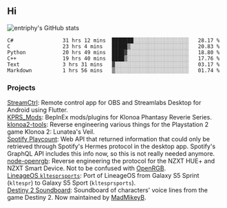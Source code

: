 ## Hi
![entriphy's GitHub stats](https://github-readme-stats.vercel.app/api?username=entriphy&show_icons=true&title_color=2196F3&bg_color=212121&text_color=FAFAFA&hide_border=true)
<!--START_SECTION:waka-->

```text
C#                31 hrs 12 mins  ███████░░░░░░░░░░░░░░░░░░   28.17 %
C                 23 hrs 4 mins   █████▒░░░░░░░░░░░░░░░░░░░   20.83 %
Python            20 hrs 49 mins  ████▓░░░░░░░░░░░░░░░░░░░░   18.80 %
C++               19 hrs 40 mins  ████▒░░░░░░░░░░░░░░░░░░░░   17.76 %
Text              3 hrs 31 mins   ▓░░░░░░░░░░░░░░░░░░░░░░░░   03.17 %
Markdown          1 hrs 56 mins   ▒░░░░░░░░░░░░░░░░░░░░░░░░   01.74 %
```

<!--END_SECTION:waka-->
### Projects
[StreamCtrl](https://play.google.com/store/apps/details?id=dev.t4ils.obs_remote): Remote control app for OBS and Streamlabs Desktop for Android using Flutter.<br>
[KPRS_Mods](https://github.com/entriphy/KPRS_Mods): BepInEx mods/plugins for Klonoa Phantasy Reverie Series.<br>
[klonoa2-tools](https://github.com/entriphy/klonoa2-tools): Reverse engineering various things for the Playstation 2 game Klonoa 2: Lunatea's Veil.<br>
[Spotify Playcount](https://github.com/entriphy/sp-playcount-librespot): Web API that returned information that could only be retrieved through Spotify's Hermes protocol in the desktop app. Spotify's GraphQL API includes this info now, so this is not really needed anymore.<br>
[node-openrgb](https://github.com/entriphy/node-openrgb): Reverse engineering the protocol for the NZXT HUE+ and NZXT Smart Device. Not to be confused with [OpenRGB](https://gitlab.com/CalcProgrammer1/OpenRGB).<br>
[LineageOS `kltesprsports`](https://github.com/entriphy/android_device_samsung_kltesprsports): Port of LineageOS from Galaxy S5 Sprint (`kltespr`) to Galaxy S5 Sport (`kltesprsports`).<br>
[Destiny 2 Soundboard](https://github.com/entriphy/Destiny2-Soundboard): Soundboard of characters' voice lines from the game Destiny 2. Now maintained by [MadMikeyB](https://github.com/MadMikeyB/Destiny2-Soundboard).
